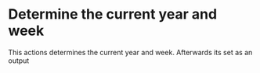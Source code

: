 # Determine the current year and week

This actions determines the current year and week. Afterwards its set as an
output
